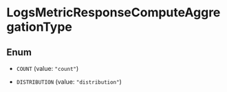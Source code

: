 # LogsMetricResponseComputeAggregationType

## Enum

- `COUNT` (value: `"count"`)

- `DISTRIBUTION` (value: `"distribution"`)
